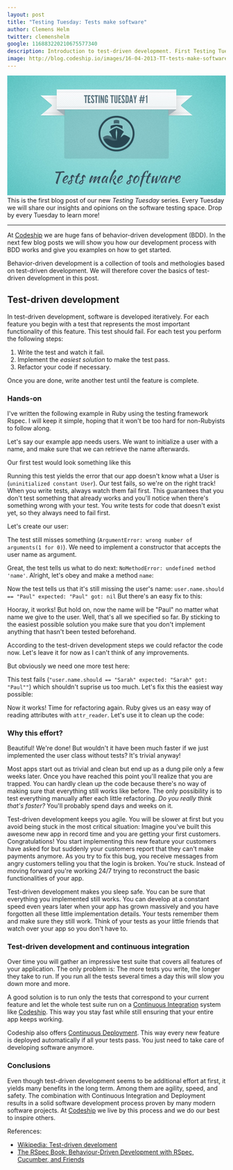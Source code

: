 ```yaml
---
layout: post
title: "Testing Tuesday: Tests make software"
author: Clemens Helm
twitter: clemenshelm
google: 116883220210675577340
description: Introduction to test-driven development. First Testing Tuesday
image: http://blog.codeship.io/images/16-04-2013-TT-tests-make-software/200x200_tt_tests_make_software.jpg
---
```

![Iceberg top to bottom](/images/16-04-2013-TT-tests-make-software/codeship_tt-tests-make-software.jpg)
This is the first blog post of our new *Testing Tuesday* series. Every Tuesday we
will share our insights and opinions on the software testing space. Drop by every
Tuesday to learn more!

<hr>

At [Codeship](https://www.codeship.io/) we are huge fans of behavior-driven development
(BDD). In the next few blog posts we will show you how our development process with
BDD works and give you examples on how to get started.

Behavior-driven development is a collection of tools and methologies based on test-driven
development. We will therefore cover the basics of test-driven development in this
post.

## Test-driven development

In test-driven development, software is developed iteratively. For each feature 
you begin with a test that represents the most important functionality of this feature.
This test should fail. For each test you perform the following steps:

1. Write the test and watch it fail.
2. Implement the *easiest solution* to make the test pass.
3. Refactor your code if necessary.

Once you are done, write another test until the feature is complete.

### Hands-on

I've written the following example in Ruby using the testing framework Rspec. I
will keep it simple, hoping that it won't be too hard for non-Rubyists to follow
along.

Let's say our example app needs users. We want to initialize a user with a name,
and make sure that we can retrieve the name afterwards.

Our first test would look something like this

<script src="https://gist.github.com/clemenshelm/5395845.js"></script>

Running this test yields the error that our app doesn't know what a User is (`uninitialized
constant User`). Our test fails, so we're on the right track! When you write tests,
always watch them fail first. This guarantees that you don't test something that
already works and you'll notice when there's something wrong with your test. You
write tests for code that doesn't exist yet, so they always need to fail first.

Let's create our user:

<script src="https://gist.github.com/clemenshelm/5391689.js"></script>

The test still misses something (`ArgumentError: wrong number of arguments(1 for 0)`).
We need to implement a constructor that accepts the user name as argument.

<script src="https://gist.github.com/clemenshelm/5395816.js"></script>

Great, the test tells us what to do next: `NoMethodError: undefined method 'name'`.
Alright, let's obey and make a method `name`:

<script src="https://gist.github.com/clemenshelm/5395823.js"></script>

Now the test tells us that it's still missing the user's name:
`user.name.should == "Paul" expected: "Paul" got: nil` But there's an easy fix to
this:

<script src="https://gist.github.com/clemenshelm/5395827.js"></script>

Hooray, it works! But hold on, now the name will be "Paul" no matter what name we
give to the user. Well, that's all we specified so far. By sticking to the easiest
possible solution you make sure that you don't implement anything that hasn't been
tested beforehand.

According to the test-driven development steps we could refactor the code now. Let's
leave it for now as I can't think of any improvements.

But obviously we need one more test here:

<script src="https://gist.github.com/clemenshelm/5395846.js"></script>

This test fails (`"user.name.should == "Sarah" expected: "Sarah" got: "Paul""`) 
which shouldn't suprise us too much. Let's fix this the easiest way possible:

<script src="https://gist.github.com/clemenshelm/5395831.js"></script>

Now it works! Time for refactoring again. Ruby gives us an easy way of reading attributes
with `attr_reader`. Let's use it to clean up the code:

<script src="https://gist.github.com/clemenshelm/5395838.js"></script>

### Why this effort?

Beautiful! We're done! But wouldn't it have been much faster if we just implemented
the user class without tests? It's trivial anyway!

Most apps start out as trivial and clean but end up as a dung pile only a few weeks
later. Once you have reached this point you'll realize that you are trapped. You
can hardly clean up the code because there's no way of making sure that everything
still works like before. The only possibility is to test everything manually after
each little refactoring. *Do you really think that's faster?*  You'll probably spend
days and weeks on it.

Test-driven development keeps you agile. You will be slower at first but you avoid
being stuck in the most critical situation: Imagine you've built this awesome new
app in record time and you are getting your first customers. Congratulations! You
start implementing this new feature your customers have asked for but suddenly your
customers report that they can't make payments anymore. As you try to fix this bug,
you receive messages from angry customers telling you that the login is broken. 
You're stuck. Instead of moving forward you're working 24/7 trying to reconstruct
the basic functionalities of your app.

Test-driven development makes you sleep safe. You can be sure that everything you
implemented still works. You can develop at a constant speed even years later when
your app has grown massively and you have forgotten all these little implementation
details. Your tests remember them and make sure they still work. Think of your tests
as your little friends that watch over your app so you don't have to.

### Test-driven development and continuous integration

Over time you will gather an impressive test suite that covers all features of your
application. The only problem is: The more tests you write, the longer they take
to run. If you run all the tests several times a day this will slow you down more
and more.

A good solution is to run only the tests that correspond to your current feature
and let the whole test suite run on a  [Continuous Integration](http://blog.codeship.io/2013/04/11/a-business-case-for-continuous-integration.html)
system like [Codeship](https://www.codeship.io/). This way you stay fast while still
ensuring that your entire app keeps working.

Codeship also offers [Continuous Deployment](http://blog.codeship.io/2012/12/05/Seven-steps-to-continuous-deployment.html).
This way every new feature is deployed automatically if all your tests pass. You
just need to take care of developing software anymore.

### Conclusions

Even though test-driven development seems to be additional effort at first, it yields
many benefits in the long term. Among them are agility, speed, and safety. The combination
with Continuous Integration and Deployment results in a solid software development
process proven by many modern software projects. At [Codeship](https://www.codship.io/)
we live by this process and we do our best to inspire others.

References:

* [Wikipedia: Test-driven develoment](http://en.wikipedia.org/wiki/Test_Driven_Development)
* [The RSpec Book: Behaviour-Driven Development with RSpec, Cucumber, and Friends](http://pragprog.com/book/achbd/the-rspec-book)